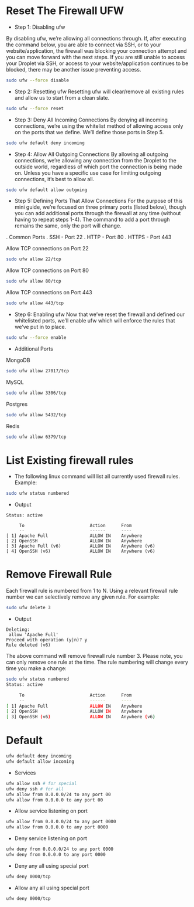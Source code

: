 # Reset The Firewall UFW
- Step 1: Disabling ufw

By disabling ufw, we’re allowing all connections through. If, after executing the command below, you are able to connect via SSH, or to your website/application, the firewall was blocking your connection attempt and you can move forward with the next steps. If you are still unable to access your Droplet via SSH, or access to your website/application continues to be blocked, there may be another issue preventing access.

```bash
sudo ufw --force disable
```
- Step 2: Resetting ufw
Resetting ufw will clear/remove all existing rules and allow us to start from a clean slate.
```bash
sudo ufw --force reset
```
- Step 3: Deny All Incoming Connections
By denying all incoming connections, we’re using the whitelist method of allowing access only on the ports that we define. We’ll define those ports in Step 5.

```bash
sudo ufw default deny incoming
```
- Step 4: Allow All Outgoing Connections
By allowing all outgoing connections, we’re allowing any connection from the Droplet to the outside world, regardless of which port the connection is being made on. Unless you have a specific use case for limiting outgoing connections, it’s best to allow all.

```bash
sudo ufw default allow outgoing
```
- Step 5: Defining Ports That Allow Connections
For the purpose of this mini guide, we’re focused on three primary ports (listed below), though you can add additional ports through the firewall at any time (without having to repeat steps 1-4). The command to add a port through remains the same, only the port will change.

. Common Ports
. SSH - Port 22
. HTTP - Port 80
. HTTPS - Port 443

Allow TCP connections on Port 22

```bash
sudo ufw allow 22/tcp
```
Allow TCP connections on Port 80
```bash
sudo ufw allow 80/tcp
```
Allow TCP connections on Port 443
```bash
sudo ufw allow 443/tcp
```
- Step 6: Enabling ufw
Now that we’ve reset the firewall and defined our whitelisted ports, we’ll enable ufw which will enforce the rules that we’ve put in to place.

```bash
sudo ufw --force enable
```

- Additional Ports

MongoDB
```bash
sudo ufw allow 27017/tcp
```
MySQL
```bash
sudo ufw allow 3306/tcp
```
Postgres
```bash
sudo ufw allow 5432/tcp
```
Redis
```bash
sudo ufw allow 6379/tcp
```


# List Existing firewall rules
- The following linux command will list all currently used firewall rules. Example:

```bash
sudo ufw status numbered
```
- Output
```
Status: active

     To                         Action      From
     --                         ------      ----
[ 1] Apache Full                ALLOW IN    Anywhere                  
[ 2] OpenSSH                    ALLOW IN    Anywhere                  
[ 3] Apache Full (v6)           ALLOW IN    Anywhere (v6)             
[ 4] OpenSSH (v6)               ALLOW IN    Anywhere (v6)
```
# Remove Firewall Rule

Each firewall rule is numbered from 1 to N. Using a relevant firewall rule number we can selectively remove any given rule. For example:

```bash
sudo ufw delete 3
```
- Output
```
Deleting:
 allow 'Apache Full'
Proceed with operation (y|n)? y
Rule deleted (v6)
```

The above command will remove firewall rule number 3. Please note, you can only remove one rule at the time. The rule numbering will change every time you make a change:

```bash
sudo ufw status numbered
Status: active

     To                         Action      From
     --                         ------      ----
[ 1] Apache Full                ALLOW IN    Anywhere                  
[ 2] OpenSSH                    ALLOW IN    Anywhere                  
[ 3] OpenSSH (v6)               ALLOW IN    Anywhere (v6)
```


# Default
```bash
ufw default deny incoming
ufw default allow incoming
```
- Services
```bash
ufw allow ssh # for special
ufw deny ssh # for all
ufw allow from 0.0.0.0/24 to any port 00
ufw allow from 0.0.0.0 to any port 00
```
- Allow service listening on port 
```bash
ufw allow from 0.0.0.0/24 to any port 0000
ufw allow from 0.0.0.0 to any port 0000
```
- Deny service listening on port 
```bash
ufw deny from 0.0.0.0/24 to any port 0000
ufw deny from 0.0.0.0 to any port 0000
```
- Deny any all using special port
```bash
ufw deny 0000/tcp
```
- Allow any all using special port
```bash
ufw deny 0000/tcp
```
